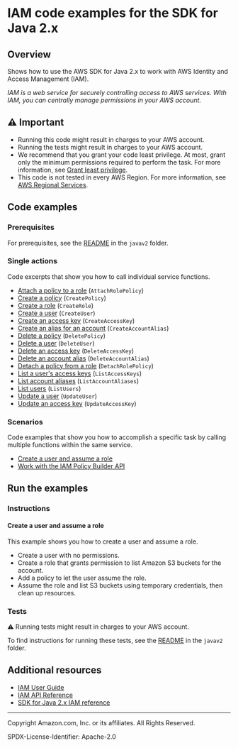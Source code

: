 <!--Generated by WRITEME on 2023-04-19 10:50:48.747149 (UTC)-->
# IAM code examples for the SDK for Java 2.x

## Overview

Shows how to use the AWS SDK for Java 2.x to work with AWS Identity and Access Management (IAM).

<!--custom.overview.start-->
<!--custom.overview.end-->

*IAM is a web service for securely controlling access to AWS services. With IAM, you can centrally manage permissions in your AWS account.*

## ⚠ Important

* Running this code might result in charges to your AWS account.
* Running the tests might result in charges to your AWS account.
* We recommend that you grant your code least privilege. At most, grant only the minimum permissions required to perform the task. For more information, see [Grant least privilege](https://docs.aws.amazon.com/IAM/latest/UserGuide/best-practices.html#grant-least-privilege).
* This code is not tested in every AWS Region. For more information, see [AWS Regional Services](https://aws.amazon.com/about-aws/global-infrastructure/regional-product-services).

<!--custom.important.start-->
<!--custom.important.end-->

## Code examples

### Prerequisites

For prerequisites, see the [README](../../README.md#Prerequisites) in the `javav2` folder.


<!--custom.prerequisites.start-->
<!--custom.prerequisites.end-->

### Single actions

Code excerpts that show you how to call individual service functions.

* [Attach a policy to a role](src/main/java/com/example/iam/AttachRolePolicy.java#L62) (`AttachRolePolicy`)
* [Create a policy](src/main/java/com/example/iam/CreatePolicy.java#L78) (`CreatePolicy`)
* [Create a role](src/main/java/com/example/iam/CreateRole.java#L66) (`CreateRole`)
* [Create a user](src/main/java/com/example/iam/CreateUser.java#L58) (`CreateUser`)
* [Create an access key](src/main/java/com/example/iam/CreateAccessKey.java#L54) (`CreateAccessKey`)
* [Create an alias for an account](src/main/java/com/example/iam/CreateAccountAlias.java#L52) (`CreateAccountAlias`)
* [Delete a policy](src/main/java/com/example/iam/DeletePolicy.java#L52) (`DeletePolicy`)
* [Delete a user](src/main/java/com/example/iam/DeleteUser.java#L52) (`DeleteUser`)
* [Delete an access key](src/main/java/com/example/iam/DeleteAccessKey.java#L52) (`DeleteAccessKey`)
* [Delete an account alias](src/main/java/com/example/iam/DeleteAccountAlias.java#L51) (`DeleteAccountAlias`)
* [Detach a policy from a role](src/main/java/com/example/iam/DetachRolePolicy.java#L52) (`DetachRolePolicy`)
* [List a user's access keys](src/main/java/com/example/iam/ListAccessKeys.java#L53) (`ListAccessKeys`)
* [List account aliases](src/main/java/com/example/iam/ListAccountAliases.java#L40) (`ListAccountAliases`)
* [List users](src/main/java/com/example/iam/ListUsers.java#L43) (`ListUsers`)
* [Update a user](src/main/java/com/example/iam/UpdateUser.java#L54) (`UpdateUser`)
* [Update an access key](src/main/java/com/example/iam/UpdateAccessKey.java#L61) (`UpdateAccessKey`)

### Scenarios

Code examples that show you how to accomplish a specific task by calling multiple
functions within the same service.

* [Create a user and assume a role](src/main/java/com/example/iam/IAMScenario.java)
* [Work with the IAM Policy Builder API](src/main/java/com/example/iam/IamPolicyBuilderExamples.java)

## Run the examples

### Instructions


<!--custom.instructions.start-->
<!--custom.instructions.end-->



#### Create a user and assume a role

This example shows you how to create a user and assume a role. 

* Create a user with no permissions.
* Create a role that grants permission to list Amazon S3 buckets for the account.
* Add a policy to let the user assume the role.
* Assume the role and list S3 buckets using temporary credentials, then clean up resources.

<!--custom.scenario_prereqs.iam_Scenario_CreateUserAssumeRole.start-->
<!--custom.scenario_prereqs.iam_Scenario_CreateUserAssumeRole.end-->

<!--custom.scenarios.iam_Scenario_CreateUserAssumeRole.start-->
<!--custom.scenarios.iam_Scenario_CreateUserAssumeRole.end-->

### Tests

⚠ Running tests might result in charges to your AWS account.


To find instructions for running these tests, see the [README](../../README.md#Tests)
in the `javav2` folder.



<!--custom.tests.start-->
<!--custom.tests.end-->

## Additional resources

* [IAM User Guide](https://docs.aws.amazon.com/IAM/latest/UserGuide/introduction.html)
* [IAM API Reference](https://docs.aws.amazon.com/IAM/latest/APIReference/welcome.html)
* [SDK for Java 2.x IAM reference](https://sdk.amazonaws.com/java/api/latest/software/amazon/awssdk/services/iam/package-summary.html)

<!--custom.resources.start-->
<!--custom.resources.end-->

---

Copyright Amazon.com, Inc. or its affiliates. All Rights Reserved.

SPDX-License-Identifier: Apache-2.0